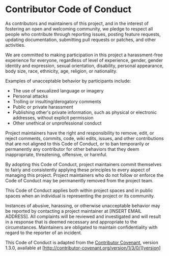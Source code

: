 # Contributor Code of Conduct

As contributors and maintainers of this project,
and in the interest of fostering an open and welcoming community,
we pledge to respect all people who contribute through
reporting issues,
posting feature requests,
updating documentation,
submitting pull requests or patches,
and other activities.

We are committed to making participation in this project
a harassment-free experience for everyone,
regardless of level of experience,
gender,
gender
identity and expression,
sexual orientation,
disability,
personal appearance,
body size,
race,
ethnicity,
age,
religion,
or nationality.

Examples of unacceptable behavior by participants include:

* The use of sexualized language or imagery
* Personal attacks
* Trolling or insulting/derogatory comments
* Public or private harassment
* Publishing other's private information,
  such as physical or electronic addresses,
  without explicit permission
* Other unethical or unprofessional conduct

Project maintainers have the right and responsibility to remove,
edit,
or
reject comments,
commits,
code,
wiki edits,
issues,
and other contributions
that are not aligned to this Code of Conduct,
or to ban temporarily
or permanently any contributor for other behaviors that they deem inappropriate,
threatening,
offensive,
or harmful.

By adopting this Code of Conduct,
project maintainers commit themselves to
fairly and consistently applying these principles to every aspect of managing this project.
Project maintainers who do not follow
or enforce the Code of Conduct may be permanently removed from the project team.

This Code of Conduct applies both within project spaces and in public spaces
when an individual is representing the project or its community.

Instances of abusive,
harassing,
or otherwise unacceptable behavior may be
reported by contacting a project maintainer at
[INSERT EMAIL ADDRESS].
All complaints will be reviewed and investigated
and will result in a response that is deemed necessary
and appropriate to the circumstances.
Maintainers are obligated to maintain confidentiality
with regard to the reporter of an incident.


This Code of Conduct is adapted from the
[Contributor Covenant][homepage],
version 1.3.0,
available at
[http://contributor-covenant.org/version/1/3/0/][version]

[homepage]:
http://contributor-covenant.org
[version]:
http://contributor-covenant.org/version/1/3/0/
